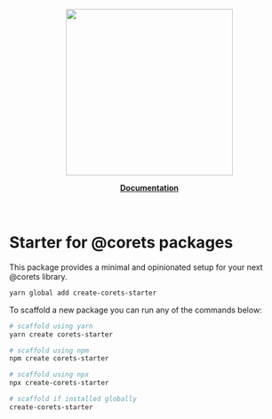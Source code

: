 <p align="center"><a href="https://corets.github.io"><img src="https://corets.github.io/public/logo-github-readme.svg" width="300"/></a></p>

<p align="center" style="margin: 0px 50px"><b><a href="https://corets.github.io/create-corets-starter">Documentation</a></b><br/><br/><br/></p>

# Starter for @corets packages

This package provides a minimal and opinionated setup for your next @corets library.

```bash
yarn global add create-corets-starter
```

To scaffold a new package you can run any of the commands below:

```bash
# scaffold using yarn
yarn create corets-starter

# scaffold using npm
npm create corets-starter

# scaffold using npx
npx create-corets-starter

# scaffold if installed globally
create-corets-starter
```
